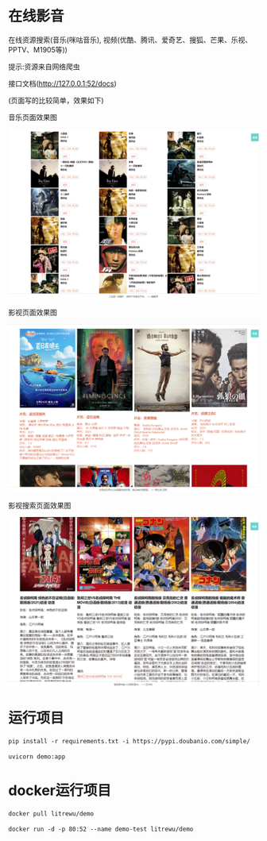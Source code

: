 # 在线影音

在线资源搜索(音乐(咪咕音乐), 视频(优酷、腾讯、爱奇艺、搜狐、芒果、乐视、PPTV、M1905等))

提示:资源来自网络爬虫

接口文档(http://127.0.0.1:52/docs)

(页面写的比较简单，效果如下)

音乐页面效果图

![Image text](https://github.com/Litre-WU/demo/blob/master/static/images/%E6%95%88%E6%9E%9C%E5%9B%BE3.png)

影视页面效果图

![Image text](https://github.com/Litre-WU/demo/blob/master/static/images/%E6%95%88%E6%9E%9C%E5%9B%BE.png)

影视搜索页面效果图

![Image text](https://github.com/Litre-WU/demo/blob/master/static/images/%E6%95%88%E6%9E%9C%E5%9B%BE2.png)

# 运行项目

`pip install -r requirements.txt -i https://pypi.doubanio.com/simple/`

`uvicorn demo:app`

# docker运行项目

`docker pull litrewu/demo`

`docker run -d -p 80:52 --name demo-test litrewu/demo`
